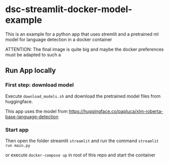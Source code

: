 # dsc-streamlit-docker-model-example

This is an example for a python app that uses stremlit and a pretrained ml model for language detection in a docker container

ATTENTION: The final image is quite big and maybe the docker preferences must be adapted to  such a

## Run App locally

### First step: download model

Execute `download_models.sh` and download the pretrained model files from huggingface.

This app uses the model from https://huggingface.co/papluca/xlm-roberta-base-language-detection

### Start app

Then open the folder streamlit `streamlit` and run the command `streamlit run main.py`

or execute `docker-compose up` in root of this repo and start the container

